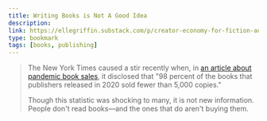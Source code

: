 ```yaml
---
title: Writing Books is Not A Good Idea
description:
link: https://ellegriffin.substack.com/p/creator-economy-for-fiction-authors
type: bookmark
tags: [books, publishing]
---
```


> The New York Times caused a stir recently when, in [an article about pandemic book sales](https://www.nytimes.com/2021/04/18/books/book-sales-publishing-pandemic-coronavirus.html), it disclosed that "98 percent of the books that publishers released in 2020 sold fewer than 5,000 copies."
>
> Though this statistic was shocking to many, it is not new information. People don't read books—and the ones that do aren't buying them.
